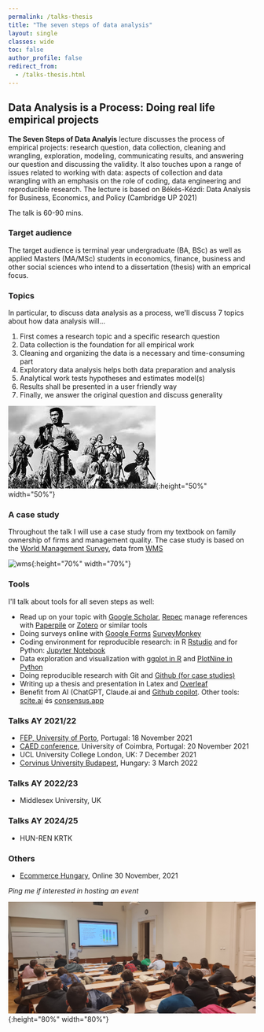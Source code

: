 ```yaml
---
permalink: /talks-thesis
title: "The seven steps of data analysis"
layout: single
classes: wide
toc: false
author_profile: false
redirect_from:
  - /talks-thesis.html
---
```





## Data Analysis is a Process: Doing real life empirical projects 

**The Seven Steps of Data Analyis**  lecture discusses the process of empirical projects: research question, data collection, cleaning and wrangling, exploration, modeling, communicating results, and answering our question and discussing the validity. It also touches upon a range of issues related to working with data: aspects of collection and data wrangling with an emphasis on the role of coding, data engineering and reproducible research.  The lecture is based on Békés-Kézdi: Data Analysis for Business, Economics, and Policy (Cambridge UP 2021) 

The talk is 60-90 mins. 

### Target audience
The target audience is terminal year undergraduate  (BA, BSc) as well as applied Masters (MA/MSc) students in economics, finance, business and other social sciences who intend to a dissertation (thesis) with an emprical focus. 


### Topics

In particular, to discuss data analysis as a process, we'll discuss 7 topics about how data analysis will...

1. First comes a research topic and a specific research question
2. Data collection is the foundation for all empirical work
3. Cleaning and organizing the data is a necessary and time-consuming part
4. Exploratory data analysis helps both data preparation and analysis
5. Analytical work tests hypotheses and estimates model(s)
6. Results shall be presented in a user friendly way
7. Finally, we answer the original question and discuss generality

![7 samurai](images/7samurai.jpg){:height="50%" width="50%"}



### A case study
Throughout the talk I will use a case study from my textbook on family ownership of firms and management quality. The case study is based on the [World Management Survey](https://gabors-data-analysis.com/casestudies/#ch21a-founderfamily-ownership-and-quality-of-management), data from [WMS](https://gabors-data-analysis.com/datasets/wms-management-survey/)

![wms](images/wms.png){:height="70%" width="70%"}


### Tools
 I'll talk about tools for all seven steps as well: 

* Read up on your topic with  [Google Scholar](https://scholar.google.com/), [Repec](https://ideas.repec.org/) manage references with [Paperpile](https://paperpile.com/) or [Zotero](https://www.zotero.org/) or similar tools
* Doing surveys online with [Google Forms](https://docs.google.com/forms/u/0) [SurveyMonkey](https://www.surveymonkey.com)
* Coding environment for reproducible research: in R [Rstudio](https://www.rstudio.com/products/rstudio/) and for Python: [Jupyter Notebook](https://jupyter.org/) 
*  Data exploration and visualization with [ggplot in R](https://ggplot2.tidyverse.org/) and [PlotNine in Python](https://plotnine.readthedocs.io/en/stable/)
* Doing reproducible research with Git and [Github (for case studies)](https://github.com/gabors-data-analysis/da_case_studies)
* Writing up a thesis and presentation in Latex and  [Overleaf](https://www.overleaf.com)
* Benefit from AI (ChatGPT, Claude.ai and [Github copilot](https://docs.github.com/en/copilot). Other tools: [scite.ai](scite.ai) és [consensus.app](www.consensus.app) 
    

### Talks AY 2021/22

* [FEP, University of Porto](https://sigarra.up.pt/fep/pt/noticias_geral.ver_noticia?p_nr=37529), Portugal: 18 November 2021
* [CAED conference](https://www.uc.pt/en/uid/ceber/CAED2021/schedule), University of Coimbra, Portugal: 20 November 2021 
* UCL University College London, UK: 7 December 2021
* [Corvinus University Budapest](https://www.uni-corvinus.hu/event/az-adatelemzes-het-lepese/), Hungary: 3 March 2022

### Talks AY 2022/23
* Middlesex University, UK 


### Talks AY 2024/25
* HUN-REN KRTK




### Others
* [Ecommerce Hungary](https://ecommerce.hu/esemenyek/talalkozas-egy-adattudossal-i-ech-meetup/), Online 30 November, 2021


*Ping me if interested in hosting an event*

![Corvinus](images/bekes-corvinus-talk2.jpg){:height="80%" width="80%"}

